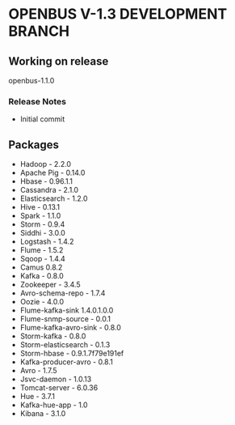 # OPENBUS V-1.3 DEVELOPMENT BRANCH

## Working on release
  openbus-1.1.0

### Release Notes
  - Initial commit

## Packages
- Hadoop - 2.2.0
- Apache Pig - 0.14.0  
- Hbase - 0.96.1.1
- Cassandra - 2.1.0
- Elasticsearch - 1.2.0
- Hive - 0.13.1
- Spark - 1.1.0
- Storm - 0.9.4
- Siddhi - 3.0.0
- Logstash - 1.4.2
- Flume - 1.5.2
- Sqoop - 1.4.4
- Camus 0.8.2
- Kafka - 0.8.0
- Zookeeper - 3.4.5
- Avro-schema-repo - 1.7.4
- Oozie - 4.0.0
- Flume-kafka-sink 1.4.0.1.0.0
- Flume-snmp-source - 0.0.1
- Flume-kafka-avro-sink - 0.8.0
- Storm-kafka - 0.8.0
- Storm-elasticsearch - 0.1.3
- Storm-hbase - 0.9.1.7f79e191ef
- Kafka-producer-avro - 0.8.1
- Avro - 1.7.5
- Jsvc-daemon - 1.0.13
- Tomcat-server - 6.0.36
- Hue - 3.7.1
- Kafka-hue-app - 1.0
- Kibana - 3.1.0
